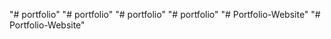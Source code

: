 "# portfolio" 
"# portfolio" 
"# portfolio" 
"# portfolio" 
"# Portfolio-Website" 
"# Portfolio-Website" 
